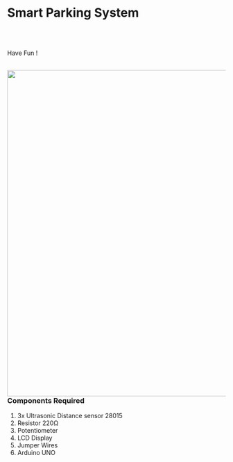 <h1>Smart Parking System</h1>

<div>
    <p> 
      <br><br>  
      
  Have Fun !</p>
    <br>
    <img width=750 align=right src="https://github.com/Curovearth/Dive-into-Electronics/blob/main/Intermediate%202/01-Smart%20Parking%20System/circuit.jpg">
  <h3>Components Required</h3>
  <ol>
    <li>3x Ultrasonic Distance sensor 28015</li>
    <li>Resistor 220Ω</li>
    <li>Potentiometer</li>
    <li>LCD Display</li>
    <li>Jumper Wires</li>
    <li>Arduino UNO</li>
  </ol>
    
</div>

